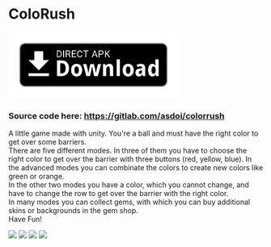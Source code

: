 # ColoRush

[<img src="https://github.com/k0shk0sh/FastHub/raw/development/.github/assets/direct-apk-download.png"
      alt="Direct apk download"
      height="130">](https://gitlab.com/asdoi/colorrush/-/raw/master/Apk/ColoRush.apk)

### Source code here: https://gitlab.com/asdoi/colorrush

A little game made with unity. You're a ball and must have the right color to get over some barriers.<br>
There are five different modes. In three of them you have to choose the right color to get over the barrier with three buttons (red, yellow, blue).
In the advanced modes you can combinate the colors to create new colors like green or orange.<br>
In the other two modes you have a color, which you cannot change, and have to change the row to get over the barrier with the right color.<br>
In many modes you can collect gems, with which you can buy additional skins or backgrounds in the gem shop.<br>
Have Fun!

<img src="https://gitlab.com/asdoi/colorrush/-/raw/master/Screenshots/colorushboss1.png"
      height="600">
<img src="https://gitlab.com/asdoi/colorrush/-/raw/master/Screenshots/colorushchoosing2.png"
      height="600">
<img src="https://gitlab.com/asdoi/colorrush/-/raw/master/Screenshots/colorushlevel1.png"
      height="600">
<img src="https://gitlab.com/asdoi/colorrush/-/raw/master/Screenshots/colorushmenu.png"
      height="600">
